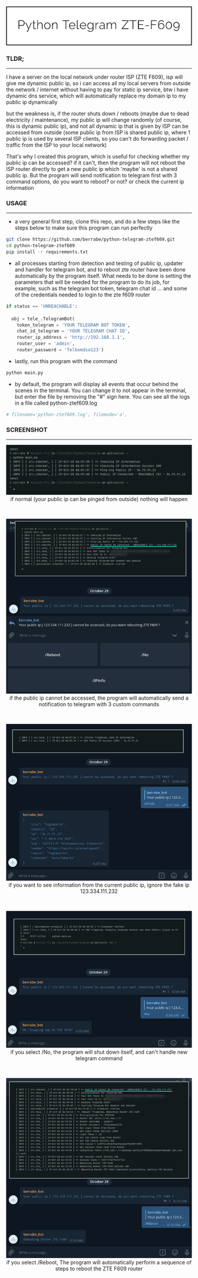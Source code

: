 <p align="center">
  <img src="docs/logo.png">
</p>


### TLDR;
---
I have a server on the local network under router ISP (ZTE F609), isp will give me dynamic public ip,
so i can access all my local servers from outside the network / internet without having to pay for static ip service,
btw i have dynamic dns service, which will automatically replace my domain ip to my public ip dynamically

but the weakness is, if the router shuts down / reboots (maybe due to dead electricity / maintenance),
my public ip will change randomly (of course, this is dynamic public ip), and not all dynamic ip that is given by ISP can be accessed from outside (some public ip from ISP is shared public ip,
where 1 public ip is used by several ISP clients, so you can't do forwarding packet / traffic from the ISP to your local network)

That's why I created this program, which is useful for checking whether my public ip can be accessed? if it can't,
then the program will not reboot the ISP router directly to get a new public ip which 'maybe' is not a shared public ip.
But the program will send notification to telegram first with 3 command options, do you want to reboot? or not? or check the current ip information

### USAGE
---
- a very general first step, clone this repo, and do a few steps like the steps below to make sure this program can run perfectly
```sh
git clone https://github.com/berrabe/python-telegram-ztef609.git
cd python-telegram-ztef609
pip install -r requirements.txt
```

- all processes starting from detection and testing of public ip, updater and handler for telegram bot, and to reboot zte router have been done automatically by the program itself.
What needs to be done is setting the parameters that will be needed for the program to do its job, 
for example, such as the telegram bot token, telegram chat id ... and some of the credentials needed to login to the zte f609 router
```python
if status == 'UNREACHABLE':

  obj = tele_.TelegramBot(
    token_telegram = 'YOUR TELEGRAM BOT TOKEN',
    chat_id_telegram = 'YOUR TELEGRAM CHAT ID',
    router_ip_address = 'http://192.168.1.1',
    router_user = 'admin',
    router_password = 'Telkomdso123')
```

- lastly, run this program with the command
```sh
python main.py
```

- by default, the program will display all events that occur behind the scenes in the terminal. 
You can change it to not appear in the terminal, but enter the file by removing the "#" sign here.
You can see all the logs in a file called python-ztef609.log
```sh
# filename='python-ztef609.log', filemode='a',
```

### SCREENSHOT
---
<p align="center">
  <img src="docs/normal.png">
  <br>
  if normal (your public ip can be pinged from outside) nothing will happen
</p>
<br>
<p align="center">
  <img src="docs/alert-not-connected.png">
  <br>
  if the public ip cannot be accessed, the program 
  will automatically send a notification to telegram with 3 custom commands
</p>
<br>
<p align="center">
  <img src="docs/ipinfo.png">
  <br>
  if you want to see information from the current public ip, ignore the fake ip 123.334.111.232
</p>
<br>
<p align="center">
  <img src="docs/no.png">
  <br>
  if you select /No, the program will shut down itself, and can't handle new telegram command
</p>
<br>
<p align="center">
  <img src="docs/reboot.png">
  <br>
  if you select /Reboot, The program will automatically perform a sequence of steps to reboot the ZTE F609 router
</p>